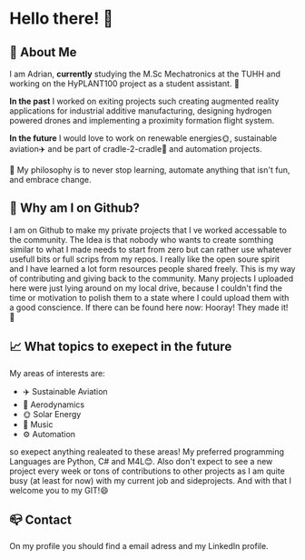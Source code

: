 
# Hello there! 👋

##  🎢 About Me 

I am Adrian, __currently__ studying the M.Sc Mechatronics at the TUHH and working on the HyPLANT100 project as a student assistant. 🔭

__In the past__ I worked on exiting projects such creating augmented reality applications for industrial additive manufacturing, designing hydrogen powered drones and implementing a proximity formation flight system. 

__In the future__ I would love to work on renewable energies🌞, sustainable aviation✈️ and be part of cradle-2-cradle🔄  and automation projects.

🌱 My philosophy is to never stop learning, automate anything that isn't fun, and embrace change.

## 🤔 Why am I on Github?

I am on Github to make my private projects that I ve worked accessable to the community. The Idea is that nobody who wants to create somthing similar 
to what I made needs to start from zero but can rather use whatever usefull bits or full scrips from my repos. I really like the open soure spirit and I have learned a lot form resources people shared freely. This is my way of contributing and giving back to the community. Many projects I uploaded here were just lying around on my local drive, because I couldn't find the time or motivation to polish them to a state where I could upload them with a good conscience. If there can be found here now: Hooray! They made it! 🎉

## 📈 What topics to exepect in the future

My areas of interests are: 

- ✈️ Sustainable Aviation
- 💨 Aerodynamics 
- 🌞 Solar Energy 
- 🎹 Music 
- ⚙️ Automation 

so exepect anything realeated to these areas! My preferred programming Languages are Python, C# and M4L😊.
Also don't expect to see a new project every week or tons of contributions to other projects as I am quite busy (at least for now) with my current job and sideprojects. And with that I welcome you to my GIT!😄

## 📪 Contact 

On my profile you should find a email adress and my LinkedIn profile. 
